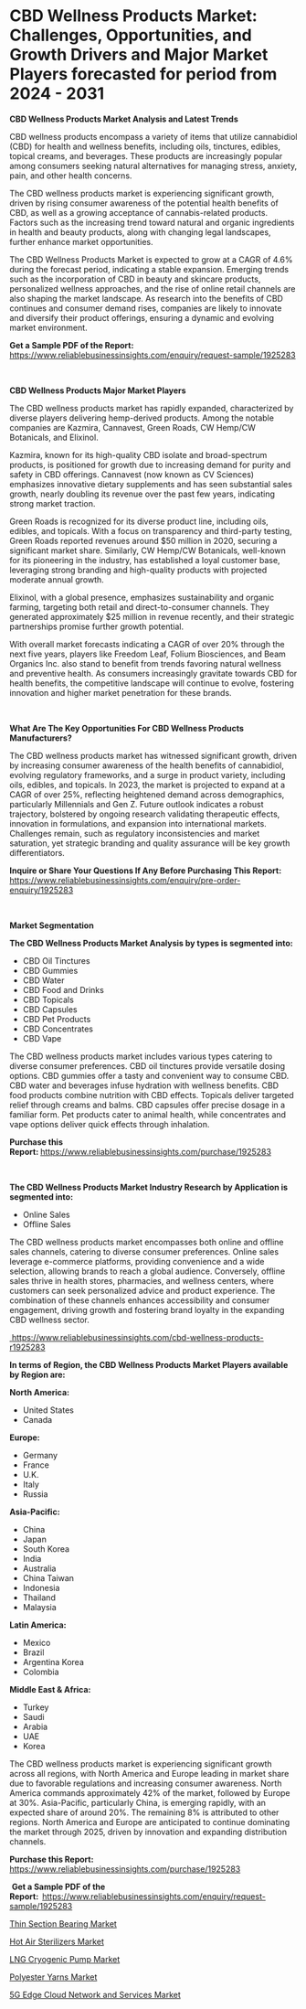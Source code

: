 <p><h1>CBD Wellness Products Market: Challenges, Opportunities, and Growth Drivers and Major Market Players forecasted for period from 2024 - 2031</h1></p><p><strong>CBD Wellness Products Market Analysis and Latest Trends</strong></p>
<p><p>CBD wellness products encompass a variety of items that utilize cannabidiol (CBD) for health and wellness benefits, including oils, tinctures, edibles, topical creams, and beverages. These products are increasingly popular among consumers seeking natural alternatives for managing stress, anxiety, pain, and other health concerns.</p><p>The CBD wellness products market is experiencing significant growth, driven by rising consumer awareness of the potential health benefits of CBD, as well as a growing acceptance of cannabis-related products. Factors such as the increasing trend toward natural and organic ingredients in health and beauty products, along with changing legal landscapes, further enhance market opportunities. </p><p>The CBD Wellness Products Market is expected to grow at a CAGR of 4.6% during the forecast period, indicating a stable expansion. Emerging trends such as the incorporation of CBD in beauty and skincare products, personalized wellness approaches, and the rise of online retail channels are also shaping the market landscape. As research into the benefits of CBD continues and consumer demand rises, companies are likely to innovate and diversify their product offerings, ensuring a dynamic and evolving market environment.</p></p>
<p><strong>Get a Sample PDF of the Report:&nbsp;</strong> <a href="https://www.reliablebusinessinsights.com/enquiry/request-sample/1925283?utm_campaign=75&utm_medium=2&utm_source=Github&utm_content=ia&utm_term=24102024&utm_id=cbd-wellness-products">https://www.reliablebusinessinsights.com/enquiry/request-sample/1925283</a></p>
<p>&nbsp;</p>
<p><strong>CBD Wellness Products Major Market Players</strong></p>
<p><p>The CBD wellness products market has rapidly expanded, characterized by diverse players delivering hemp-derived products. Among the notable companies are Kazmira, Cannavest, Green Roads, CW Hemp/CW Botanicals, and Elixinol. </p><p>Kazmira, known for its high-quality CBD isolate and broad-spectrum products, is positioned for growth due to increasing demand for purity and safety in CBD offerings. Cannavest (now known as CV Sciences) emphasizes innovative dietary supplements and has seen substantial sales growth, nearly doubling its revenue over the past few years, indicating strong market traction.</p><p>Green Roads is recognized for its diverse product line, including oils, edibles, and topicals. With a focus on transparency and third-party testing, Green Roads reported revenues around $50 million in 2020, securing a significant market share. Similarly, CW Hemp/CW Botanicals, well-known for its pioneering in the industry, has established a loyal customer base, leveraging strong branding and high-quality products with projected moderate annual growth.</p><p>Elixinol, with a global presence, emphasizes sustainability and organic farming, targeting both retail and direct-to-consumer channels. They generated approximately $25 million in revenue recently, and their strategic partnerships promise further growth potential.</p><p>With overall market forecasts indicating a CAGR of over 20% through the next five years, players like Freedom Leaf, Folium Biosciences, and Beam Organics Inc. also stand to benefit from trends favoring natural wellness and preventive health. As consumers increasingly gravitate towards CBD for health benefits, the competitive landscape will continue to evolve, fostering innovation and higher market penetration for these brands.</p></p>
<p>&nbsp;</p>
<p><strong>What Are The Key Opportunities For CBD Wellness Products Manufacturers?</strong></p>
<p><p>The CBD wellness products market has witnessed significant growth, driven by increasing consumer awareness of the health benefits of cannabidiol, evolving regulatory frameworks, and a surge in product variety, including oils, edibles, and topicals. In 2023, the market is projected to expand at a CAGR of over 25%, reflecting heightened demand across demographics, particularly Millennials and Gen Z. Future outlook indicates a robust trajectory, bolstered by ongoing research validating therapeutic effects, innovation in formulations, and expansion into international markets. Challenges remain, such as regulatory inconsistencies and market saturation, yet strategic branding and quality assurance will be key growth differentiators.</p></p>
<p><strong>Inquire or Share Your Questions If Any Before Purchasing This Report:</strong> <a href="https://www.reliablebusinessinsights.com/enquiry/pre-order-enquiry/1925283?utm_campaign=75&utm_medium=2&utm_source=Github&utm_content=ia&utm_term=24102024&utm_id=cbd-wellness-products">https://www.reliablebusinessinsights.com/enquiry/pre-order-enquiry/1925283</a></p>
<p>&nbsp;</p>
<p><strong>Market Segmentation</strong></p>
<p><strong>The CBD Wellness Products Market Analysis by types is segmented into:</strong></p>
<p><ul><li>CBD Oil Tinctures</li><li>CBD Gummies</li><li>CBD Water</li><li>CBD Food and Drinks</li><li>CBD Topicals</li><li>CBD Capsules</li><li>CBD Pet Products</li><li>CBD Concentrates</li><li>CBD Vape</li></ul></p>
<p><p>The CBD wellness products market includes various types catering to diverse consumer preferences. CBD oil tinctures provide versatile dosing options. CBD gummies offer a tasty and convenient way to consume CBD. CBD water and beverages infuse hydration with wellness benefits. CBD food products combine nutrition with CBD effects. Topicals deliver targeted relief through creams and balms. CBD capsules offer precise dosage in a familiar form. Pet products cater to animal health, while concentrates and vape options deliver quick effects through inhalation.</p></p>
<p><strong>Purchase this Report:&nbsp;</strong><a href="https://www.reliablebusinessinsights.com/purchase/1925283?utm_campaign=75&utm_medium=2&utm_source=Github&utm_content=ia&utm_term=24102024&utm_id=cbd-wellness-products">https://www.reliablebusinessinsights.com/purchase/1925283</a></p>
<p>&nbsp;</p>
<p><strong>The CBD Wellness Products Market Industry Research by Application is segmented into:</strong></p>
<p><ul><li>Online Sales</li><li>Offline Sales</li></ul></p>
<p><p>The CBD wellness products market encompasses both online and offline sales channels, catering to diverse consumer preferences. Online sales leverage e-commerce platforms, providing convenience and a wide selection, allowing brands to reach a global audience. Conversely, offline sales thrive in health stores, pharmacies, and wellness centers, where customers can seek personalized advice and product experience. The combination of these channels enhances accessibility and consumer engagement, driving growth and fostering brand loyalty in the expanding CBD wellness sector.</p></p>
<p><a href="https://www.reliablebusinessinsights.com/cbd-wellness-products-r1925283?utm_campaign=75&utm_medium=2&utm_source=Github&utm_content=ia&utm_term=24102024&utm_id=cbd-wellness-products">&nbsp;https://www.reliablebusinessinsights.com/cbd-wellness-products-r1925283</a></p>
<p><strong>In terms of Region, the CBD Wellness Products Market Players available by Region are:</strong></p>
<p>
    <p> <strong> North America: </strong>
        <ul>
            <li>United States</li>
            <li>Canada</li>
        </ul>
        </p> 
    <p> <strong> Europe: </strong>
        <ul>
            <li>Germany</li>
            <li>France</li>
            <li>U.K.</li>
            <li>Italy</li>
            <li>Russia</li>
        </ul>
        </p> 
    <p> <strong> Asia-Pacific: </strong>
        <ul>
            <li>China</li>
            <li>Japan</li>
            <li>South Korea</li>
            <li>India</li>
            <li>Australia</li>
            <li>China Taiwan</li>
            <li>Indonesia</li>
            <li>Thailand</li>
            <li>Malaysia</li>
        </ul>
        </p> 
    <p> <strong> Latin America: </strong>
        <ul>
            <li>Mexico</li>
            <li>Brazil</li>
            <li>Argentina Korea</li>
            <li>Colombia</li>
        </ul>
        </p> 
    <p> <strong> Middle East & Africa: </strong>
        <ul>
            <li>Turkey</li>
            <li>Saudi</li>
            <li>Arabia</li>
            <li>UAE</li>
            <li>Korea</li>
        </ul>
    </p>
    </p>
<p><p>The CBD wellness products market is experiencing significant growth across all regions, with North America and Europe leading in market share due to favorable regulations and increasing consumer awareness. North America commands approximately 42% of the market, followed by Europe at 30%. Asia-Pacific, particularly China, is emerging rapidly, with an expected share of around 20%. The remaining 8% is attributed to other regions. North America and Europe are anticipated to continue dominating the market through 2025, driven by innovation and expanding distribution channels.</p></p>
<p><strong>Purchase this Report: </strong><a href="https://www.reliablebusinessinsights.com/purchase/1925283?utm_campaign=75&utm_medium=2&utm_source=Github&utm_content=ia&utm_term=24102024&utm_id=cbd-wellness-products">https://www.reliablebusinessinsights.com/purchase/1925283</a></p>
<p>&nbsp;<strong>Get a Sample PDF of the Report:&nbsp;&nbsp;</strong><a href="https://www.reliablebusinessinsights.com/enquiry/request-sample/1925283?utm_campaign=75&utm_medium=2&utm_source=Github&utm_content=ia&utm_term=24102024&utm_id=cbd-wellness-products">https://www.reliablebusinessinsights.com/enquiry/request-sample/1925283</a></p>
<p><strong></strong></p>
<p><p><a href="https://github.com/erskinemm93/Market-Research-Report-List-1/blob/main/thin-section-bearing-market.md?utm_campaign=75&utm_medium=2&utm_source=Github&utm_content=ia&utm_term=24102024&utm_id=cbd-wellness-products">Thin Section Bearing Market</a></p><p><a href="https://issuu.com/reportprime-2/docs/hot-air-sterilizers-market-size-203_de39ce2843ecb2?utm_campaign=75&utm_medium=2&utm_source=Github&utm_content=ia&utm_term=24102024&utm_id=cbd-wellness-products">Hot Air Sterilizers Market</a></p><p><a href="https://issuu.com/reportprime-2/docs/lng-cryogenic-pump-market-size-2030_492c1646ba449b?utm_campaign=75&utm_medium=2&utm_source=Github&utm_content=ia&utm_term=24102024&utm_id=cbd-wellness-products">LNG Cryogenic Pump Market</a></p><p><a href="https://github.com/pespeyervi/Market-Research-Report-List-1/blob/main/polyester-yarns-market.md?utm_campaign=75&utm_medium=2&utm_source=Github&utm_content=ia&utm_term=24102024&utm_id=cbd-wellness-products">Polyester Yarns Market</a></p><p><a href="https://www.linkedin.com/pulse/5g-edge-cloud-network-services-ecosystem-mapping-innovation-krm1f?utm_campaign=75&utm_medium=2&utm_source=Github&utm_content=ia&utm_term=24102024&utm_id=cbd-wellness-products">5G Edge Cloud Network and Services Market</a></p></p>